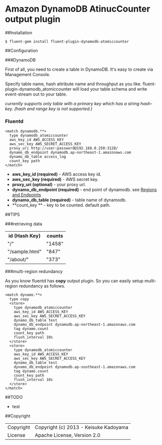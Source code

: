 # Amazon DynamoDB AtinucCounter output plugin

##Installation

    $ fluent-gem install fluent-plugin-dynamodb-atomiccounter

##Configuration


###DynamoDB

First of all, you need to create a table in DynamoDB. It's easy to create via Management Console.

Specify table name, hash attribute name and throughput as you like. fluent-plugin-dynamodb_atomiccounter will load your table schema and write event-stream out to your table.

*currently supports only table with a primary key which has a string hash-key. (hash and range key is not supported.)*

### Fluentd

    <match dynamodb.**>
      type dynamodb_atomiccounter
      aws_key_id AWS_ACCESS_KEY
      aws_sec_key AWS_SECRET_ACCESS_KEY
      proxy_uri http://user:password@192.168.0.250:3128/
      dynamo_db_endpoint dynamodb.ap-northeast-1.amazonaws.com
      dynamo_db_table access_log
      count_key path
    </match>

 * **aws\_key\_id (required)** - AWS access key id.
 * **aws\_sec\_key (required)** - AWS secret key.
 * **proxy_uri (optional)** - your proxy url.
 * **dynamo\_db\_endpoint (required)** - end point of dynamodb. see  [Regions and Endpoints](http://docs.amazonwebservices.com/general/latest/gr/rande.html#ddb_region)
 * **dynamo\_db\_table (required)** - table name of dynamodb.
 * **count\_key ** - key to be counted. default path.

##TIPS

###retrieving data

<table>
  <tr>
    <th>id (Hash Key)</th>
    <th>counts</th>
  </tr>
  <tr>
    <td>"/"</td>
    <td>"1458"</td>
  </tr>
  <tr>
    <td>"/sample.html"</td>
    <td>"847"</td>
  </tr>
  <tr>
    <td>"/about/"</td>
    <td>"373"</td>
  </tr>
</table>


###multi-region redundancy

As you know fluentd has **copy** output plugin.
So you can easily setup multi-region redundancy as follows.

    <match dynamo.**>
      type copy
      <store>
        type dynamodb_atomiccounter
        aws_key_id AWS_ACCESS_KEY
        aws_sec_key AWS_SECRET_ACCESS_KEY
        dynamo_db_table test
        dynamo_db_endpoint dynamodb.ap-northeast-1.amazonaws.com
        tag dynamo.count
        count_key path
        flush_interval 10s
      </store>
      <store>
        type dynamodb_atomiccounter
        aws_key_id AWS_ACCESS_KEY
        aws_sec_key AWS_SECRET_ACCESS_KEY
        dynamo_db_table test
        dynamo_db_endpoint dynamodb.ap-southeast-1.amazonaws.com
        tag dynamo.count
        count_key path
        flush_interval 10s
      </store>
    </match>

##TODO

 * test

##Copyright

<table> 
  <tr>
    <td>Copyright</td><td>Copyright (c) 2013 - Keisuke Kadoyama</td>
  </tr>
  <tr>
    <td>License</td><td>Apache License, Version 2.0</td>
  </tr>
</table>
